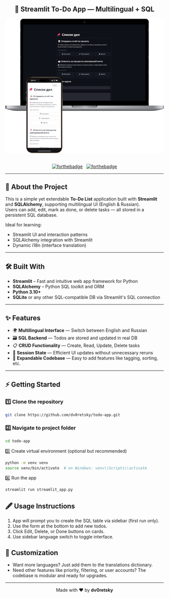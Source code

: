 <h2 align="center"> 
🎯 Streamlit To-Do App — Multilingual + SQL 
</h2> 

<div align="center">
  <img alt="Project Demo" src="./Images/readme-img.png" />
</div>

<br/>

<div align="center">

[![forthebadge](https://forthebadge.com/images/badges/built-with-love.svg)](https://forthebadge.com) &nbsp;
[![forthebadge](https://forthebadge.com/images/badges/made-with-python.svg)](https://forthebadge.com)

</div>

---

## 🚀 About the Project

This is a simple yet extendable **To-Do List** application built with **Streamlit** and **SQLAlchemy**, supporting multilingual UI (English & Russian).  
Users can add, edit, mark as done, or delete tasks — all stored in a persistent SQL database.

Ideal for learning:
- Streamlit UI and interaction patterns
- SQLAlchemy integration with Streamlit
- Dynamic i18n (interface translation)

---

## 🛠 Built With

- **Streamlit** – Fast and intuitive web app framework for Python  
- **SQLAlchemy** – Python SQL toolkit and ORM  
- **Python 3.10+**  
- **SQLite** or any other SQL-compatible DB via Streamlit's SQL connection

---

## ✨ Features

- 🌍 **Multilingual Interface** — Switch between English and Russian  
- 🗃️ **SQL Backend** — Todos are stored and updated in real DB  
- 📋 **CRUD Functionality** — Create, Read, Update, Delete tasks  
- 💾 **Session State** — Efficient UI updates without unnecessary reruns  
- 🎯 **Expandable Codebase** — Easy to add features like tagging, sorting, etc.

---

## ⚡ Getting Started

### 1️⃣ Clone the repository

```bash
git clone https://github.com/dv0retsky/todo-app.git
```

### 2️⃣ Navigate to project folder

```bash
cd todo-app
```

3️⃣ Create virtual environment (optional but recommended)

```bash
python -m venv venv
source venv/bin/activate  # on Windows: venv\\Scripts\\activate
```

4️⃣ Run the app

```bash
streamlit run streamlit_app.py
```

## 🖋 Usage Instructions
1. App will prompt you to create the SQL table via sidebar (first run only).
2.  Use the form at the bottom to add new todos.
3. Click Edit, Delete, or Done buttons on cards.
4. Use sidebar language switch to toggle interface.

## 🧩 Customization
- Want more languages? Just add them to the translations dictionary.
- Need other features like priority, filtering, or user accounts? The codebase is modular and ready for upgrades.

---

<div align="center"> Made with ❤️ by <b>dv0retsky</b> </div>